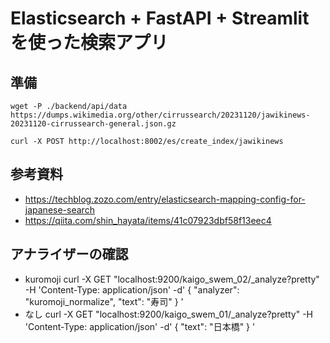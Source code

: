 # Elasticsearch + FastAPI + Streamlit を使った検索アプリ

## 準備
```
wget -P ./backend/api/data https://dumps.wikimedia.org/other/cirrussearch/20231120/jawikinews-20231120-cirrussearch-general.json.gz

curl -X POST http://localhost:8002/es/create_index/jawikinews
```

## 参考資料
- https://techblog.zozo.com/entry/elasticsearch-mapping-config-for-japanese-search
- https://qiita.com/shin_hayata/items/41c07923dbf58f13eec4


## アナライザーの確認
- kuromoji
curl -X GET "localhost:9200/kaigo_swem_02/_analyze?pretty" -H 'Content-Type: application/json' -d'
{
  "analyzer": "kuromoji_normalize",
  "text": "寿司"
}
'
- なし
curl -X GET "localhost:9200/kaigo_swem_01/_analyze?pretty" -H 'Content-Type: application/json' -d'
{
  "text": "日本橋"
}
'

